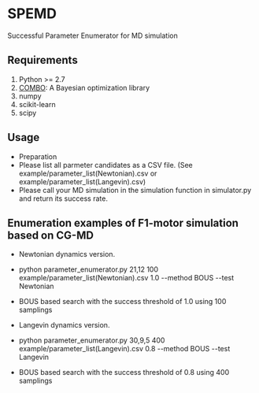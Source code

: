 # SPEMD
Successful Parameter Enumerator for MD simulation


## Requirements
1. Python >= 2.7
2. [COMBO](https://github.com/tsudalab/combo): A Bayesian optimization library 
3. numpy
4. scikit-learn 
5. scipy

## Usage
- Preparation
 - Please list all parmeter candidates as a CSV file. (See example/parameter_list(Newtonian).csv or example/parameter_list(Langevin).csv)
 - Please call your MD simulation in the simulation function in simulator.py and return its success rate.

## Enumeration examples of F1-motor simulation based on CG-MD
- Newtonian dynamics version.
 - python parameter_enumerator.py 21,12 100 example/parameter_list\(Newtonian\).csv 1.0 --method BOUS --test Newtonian
 - BOUS based search with the success threshold of 1.0 using 100 samplings
 
- Langevin dynamics version.
 - python parameter_enumerator.py 30,9,5 400 example/parameter_list\(Langevin\).csv 0.8 --method BOUS --test Langevin
 - BOUS based search with the success threshold of 0.8 using 400 samplings
